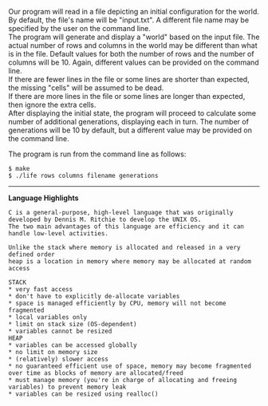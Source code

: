 Our program will read in a file depicting an initial configuration for the world. By default, the file's name will be "input.txt". A different file name may be specified by the user on the command line. <br/>
The program will generate and display a "world" based on the input file. The actual number of rows and columns in the world may be different than what is in the file. Default values for both the number of rows and the number of columns will be 10. Again, different values can be provided on the command line.<br/>
If there are fewer lines in the file or some lines are shorter than expected, the missing "cells" will be assumed to be dead.<br/>
If there are more lines in the file or some lines are longer than expected, then ignore the extra cells.<br/>
After displaying the initial state, the program will proceed to calculate some number of additional generations, displaying each in turn. The number of generations will be 10 by default, but a different value may be provided on the command line.

The program is run from the command line as follows:
```
$ make
$ ./life rows columns filename generations
```

------------------------------------------------------------------------------------------------

**Language Highlights**
```
C is a general-purpose, high-level language that was originally developed by Dennis M. Ritchie to develop the UNIX OS.
The two main advantages of this language are efficiency and it can handle low-level activities.

Unlike the stack where memory is allocated and released in a very defined order
heap is a location in memory where memory may be allocated at random access

STACK
* very fast access
* don't have to explicitly de-allocate variables
* space is managed efficiently by CPU, memory will not become fragmented
* local variables only
* limit on stack size (OS-dependent)
* variables cannot be resized
HEAP
* variables can be accessed globally
* no limit on memory size
* (relatively) slower access
* no guaranteed efficient use of space, memory may become fragmented over time as blocks of memory are allocated/freed
* must manage memory (you're in charge of allocating and freeing variables) to prevent memory leak
* variables can be resized using realloc()
```